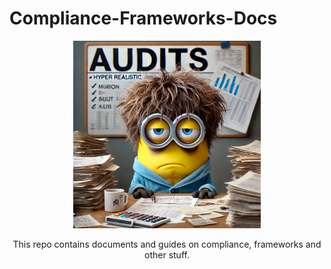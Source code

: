 # Compliance-Frameworks-Docs

<p align ="Center">
<img src="tired_minion_audits.png"  width="300"/>
</p>



<p align = "Center"> This repo contains documents and guides on compliance, frameworks and other stuff. </p>
